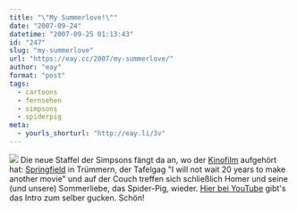 ```yaml
---
title: "\"My Summerlove!\""
date: "2007-09-24"
datetime: "2007-09-25 01:13:43"
id: "247"
slug: "my-summerlove"
url: "https://eay.cc/2007/my-summerlove/"
author: "eay"
format: "post"
tags:
  - cartoons
  - fernsehen
  - simpsons
  - spiderpig
meta:
  - yourls_shorturl: "http://eay.li/3v"
---
```


![](/uploads/2007/simpsons_1901.jpg) Die neue Staffel der Simpsons fängt da an, wo der [Kinofilm](//eay.cc/2007/spider-schwein-spider-schwein/) aufgehört hat: [Springfield](//eay.cc/2007/springfield-von-oben/) in Trümmern, der Tafelgag "I will not wait 20 years to make another movie" und auf der Couch treffen sich schließlich Homer und seine (und unsere) Sommerliebe, das Spider-Pig, wieder. [Hier bei YouTube](http://www.youtube.com/watch?v=KyZlbe7HDyE) gibt's das Intro zum selber gucken. Schön!
